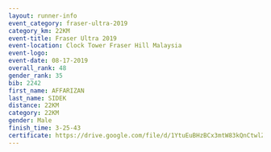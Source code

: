 ```yaml
---
layout: runner-info 
event_category: fraser-ultra-2019 
category_km: 22KM 
event-title: Fraser Ultra 2019 
event-location: Clock Tower Fraser Hill Malaysia 
event-logo: 
event-date: 08-17-2019 
overall_rank: 48
gender_rank: 35
bib: 2242
first_name: AFFARIZAN
last_name: SIDEK
distance: 22KM
category: 22KM
gender: Male
finish_time: 3-25-43
certificate: https://drive.google.com/file/d/1YtuEuBHzBCx3mtW83kQnCtwlZzBBICCz/view?usp=sharing
---
```

